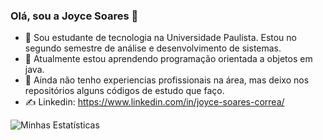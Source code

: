 ### Olá, sou a Joyce Soares 👋

- 🔭 Sou estudante de tecnologia na Universidade Paulista. Estou no segundo semestre de análise e desenvolvimento de sistemas.
- 🌱 Atualmente estou aprendendo programação orientada a objetos em java.
- 👯 Ainda não tenho experiencias profissionais na área, mas deixo nos repositórios alguns códigos de estudo que faço.
- ✍️ Linkedin: https://www.linkedin.com/in/joyce-soares-correa/

![Minhas Estatísticas](https://github-readme-stats.vercel.app/api?username=joyce-soares&show_icons=true&theme=radical)

